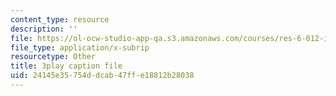 ```yaml
---
content_type: resource
description: ''
file: https://ol-ocw-studio-app-qa.s3.amazonaws.com/courses/res-6-012-introduction-to-probability-spring-2018/24145e35754ddcab47ffe18812b28038_sD0i6bWxmRY.srt
file_type: application/x-subrip
resourcetype: Other
title: 3play caption file
uid: 24145e35-754d-dcab-47ff-e18812b28038
---
```

